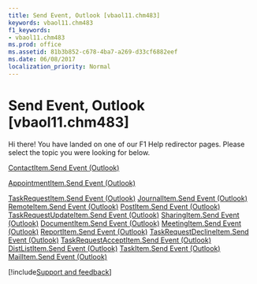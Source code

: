 ```yaml
---
title: Send Event, Outlook [vbaol11.chm483]
keywords: vbaol11.chm483
f1_keywords:
- vbaol11.chm483
ms.prod: office
ms.assetid: 81b3b852-c678-4ba7-a269-d33cf6882eef
ms.date: 06/08/2017
localization_priority: Normal
---
```



# Send Event, Outlook [vbaol11.chm483]

Hi there! You have landed on one of our F1 Help redirector pages. Please select the topic you were looking for below.

[ContactItem.Send Event (Outlook)](http://msdn.microsoft.com/library/28c7171e-df79-8a5d-5c3c-138ec3b3ee9b%28Office.15%29.aspx)

[AppointmentItem.Send Event (Outlook)](http://msdn.microsoft.com/library/6571ae2f-4964-f38f-e39e-14a2b94caa73%28Office.15%29.aspx)

[TaskRequestItem.Send Event (Outlook)](http://msdn.microsoft.com/library/0d47820a-40c6-b975-18c0-1adcc7122bca%28Office.15%29.aspx)
[JournalItem.Send Event (Outlook)](http://msdn.microsoft.com/library/0de70191-07cf-fac9-fa0c-49e409e964ac%28Office.15%29.aspx)
[RemoteItem.Send Event (Outlook)](http://msdn.microsoft.com/library/6b2ddae1-8732-c6d2-8dff-585118c3d051%28Office.15%29.aspx)
[PostItem.Send Event (Outlook)](http://msdn.microsoft.com/library/d0ff5a1c-6f15-c780-e98c-749e8e8dca77%28Office.15%29.aspx)
[TaskRequestUpdateItem.Send Event (Outlook)](http://msdn.microsoft.com/library/5ae11d3f-67f8-3256-b26f-88a89bade5a1%28Office.15%29.aspx)
[SharingItem.Send Event (Outlook)](http://msdn.microsoft.com/library/15db902f-d61d-cfcd-0498-a2cec5f984bb%28Office.15%29.aspx)
[DocumentItem.Send Event (Outlook)](http://msdn.microsoft.com/library/7e77c1c3-f6dd-13d1-ed76-b37e7dd6e82a%28Office.15%29.aspx)
[MeetingItem.Send Event (Outlook)](http://msdn.microsoft.com/library/9dc87c39-d209-dc06-86e8-ce00f9cb152f%28Office.15%29.aspx)
[ReportItem.Send Event (Outlook)](http://msdn.microsoft.com/library/aab0b0f3-8e33-f1fa-cc74-d914effcb833%28Office.15%29.aspx)
[TaskRequestDeclineItem.Send Event (Outlook)](http://msdn.microsoft.com/library/e78cf949-6fdf-db40-8638-e23dcb16529c%28Office.15%29.aspx)
[TaskRequestAcceptItem.Send Event (Outlook)](http://msdn.microsoft.com/library/47bbd12c-699e-8fb5-697d-e52e3acd12b5%28Office.15%29.aspx)
[DistListItem.Send Event (Outlook)](http://msdn.microsoft.com/library/8f92ff6e-9922-1460-0c9d-eba77dadbba1%28Office.15%29.aspx)
[TaskItem.Send Event (Outlook)](http://msdn.microsoft.com/library/f634105e-5351-6941-e915-ec63cd703b67%28Office.15%29.aspx)
[MailItem.Send Event (Outlook)](http://msdn.microsoft.com/library/5acd0507-a96e-7235-e6a5-f31a4c0b7420%28Office.15%29.aspx)

[!include[Support and feedback](~/includes/feedback-boilerplate.md)]